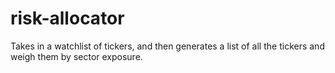 # risk-allocator
Takes in a watchlist of tickers, and then generates a list of all the tickers and weigh them by sector exposure.
